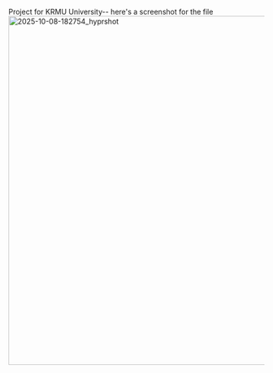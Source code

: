Project for KRMU University--
here's a screenshot for the file 
<img width="883" height="687" alt="2025-10-08-182754_hyprshot" src="https://github.com/user-attachments/assets/85ca5d57-8335-43b0-93cd-10f58681ea47" />
